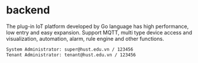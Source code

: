 # backend

The plug-in IoT platform developed by Go language has high performance, low entry and easy expansion. Support MQTT, multi type device access and visualization, automation, alarm, rule engine and other functions.

```cmd
System Administrator: super@hust.edu.vn / 123456
Tenant Administrator: tenant@hust.edu.vn / 123456
```
